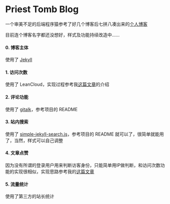 Priest Tomb Blog
=====

一个审美不足的后端程序猿参考了好几个博客后七拼八凑出来的[个人博客](https://priesttomb.github.io/)

目前连个博客名字都还没想好，样式及功能持续改造中......

#### 0. 博客主体

使用了 [Jekyll](http://jekyll.com.cn/)

#### 1. 访问次数

使用了 LeanCloud，实现过程参考我[这篇文章](https://priesttomb.github.io/%E6%97%A5%E5%B8%B8/2017/11/06/jekyll%E4%BD%BF%E7%94%A8LeanCloud%E8%AE%B0%E5%BD%95%E6%96%87%E7%AB%A0%E7%9A%84%E8%AE%BF%E9%97%AE%E6%AC%A1%E6%95%B0/)的介绍

#### 2. 评论功能

使用了 [gitalk](https://github.com/gitalk/gitalk)，参考项目的 README

#### 3. 站内搜索

使用了 [simple-jekyll-search.js](https://github.com/christian-fei/Simple-Jekyll-Search)，参考项目的 README 就可以了，很简单就能用了，当然，样式可以自己调整

#### 4. 文章点赞

因为没有所谓的登录用户用来判断访客身份，只能简单用IP做判断，和访问次数功能的实现很相似，实现思路参考我的[这篇文章](https://priesttomb.github.io/%E6%97%A5%E5%B8%B8/2017/11/23/add-new-function-about-like-this-post/)

#### 5. 流量统计

使用了第三方的站长统计
